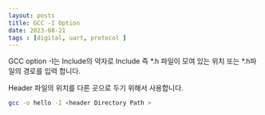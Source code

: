 ```yaml
---
layout: posts
title: GCC -I Option
date: 2023-08-21
tags : [digital, uart, protocol ]
---
```

GCC option -I는 Include의 약자로 Include 즉  *.h 파일이 모여 있는 위치 또는 *.h파일의 경로를 입력 합니다.


Header 파일의 위치를 다른 곳으로 두기 위해서 사용합니다.
```bash
gcc -o hello -I <header Directory Path >
```